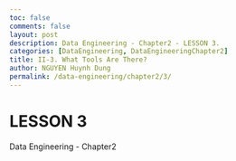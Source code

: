 ```yaml
---
toc: false
comments: false
layout: post
description: Data Engineering - Chapter2 - LESSON 3.
categories: [DataEngineering, DataEngineeringChapter2]
title: II-3. What Tools Are There?
author: NGUYEN Huynh Dung
permalink: /data-engineering/chapter2/3/
---
```


# LESSON 3
Data Engineering - Chapter2



